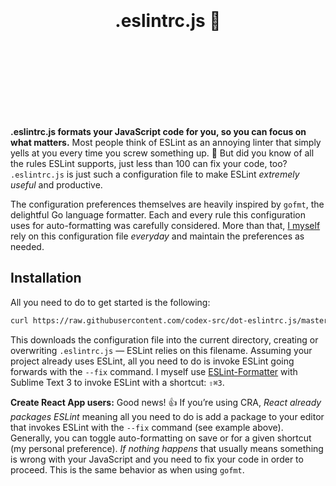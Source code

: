 <!-- https://github.com/streamich/react-use/blob/master/README.md -->
<div align="center">
  <h1>
    <br>
    <br>
    .eslintrc.js 🧹
    <br>
    <br>
    <br>
    <br>
  </h1>
</div>

<!-- ![](https://img.shields.io/badge/eslint-passing-brightgreen) ![](https://img.shields.io/badge/jest-passing-brightgreen) -->

<br>

**.eslintrc.js formats your JavaScript code for you, so you can focus on what matters.** Most people think of ESLint as an annoying linter that simply yells at you every time you screw something up. 🥵 But did you know of all the rules ESLint supports, just less than 100 can fix your code, too? `.eslintrc.js` is just such a configuration file to make ESLint _extremely useful_ and productive.

The configuration preferences themselves are heavily inspired by `gofmt`, the delightful Go language formatter. Each and every rule this configuration uses for auto-formatting was carefully considered. More than that, [I myself](https://twitter.com/username_ZAYDEK) rely on this configuration file _everyday_ and maintain the preferences as needed.

## Installation

All you need to do to get started is the following:

```sh
curl https://raw.githubusercontent.com/codex-src/dot-eslintrc.js/master/dot-eslintrc.js > .eslintrc.js
```

This downloads the configuration file into the current directory, creating or overwriting `.eslintrc.js` — ESLint relies on this filename. Assuming your project already uses ESLint, all you need to do is invoke ESLint going forwards with the `--fix` command. I myself use [ESLint-Formatter](https://github.com/TheSavior/ESLint-Formatter) with Sublime Text 3 to invoke ESLint with a shortcut: `⇧⌘3`.

**Create React App users:** Good news! 👍 If you’re using CRA, _React already packages ESLint_ meaning all you need to do is add a package to your editor that invokes ESLint with the `--fix` command (see example above). Generally, you can toggle auto-formatting on save or for a given shortcut (my personal preference). _If nothing happens_ that usually means something is wrong with your JavaScript and you need to fix your code in order to proceed. This is the same behavior as when using `gofmt`.
